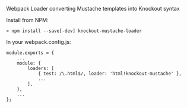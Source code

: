 Webpack Loader converting Mustache templates into Knockout syntax


Install from NPM:
```
> npm install --save[-dev] knockout-mustache-loader
```

In your webpack.config.js:
```
module.exports = {
	...
    module: {
        loaders: [
            { test: /\.html$/, loader: 'html!knockout-mustache' },
			...
        ],
    },
	...
};
```
